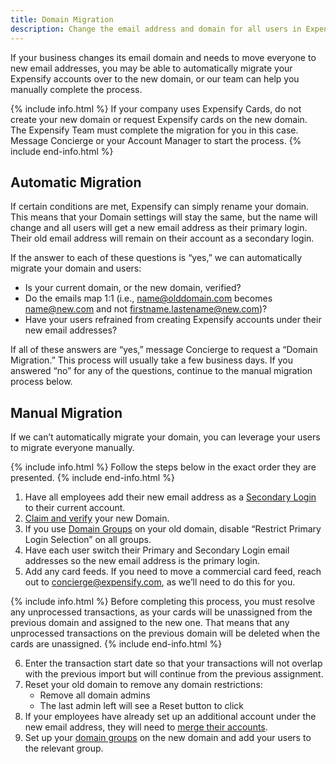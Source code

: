 ```yaml
---
title: Domain Migration
description: Change the email address and domain for all users in Expensify
---
```


If your business changes its email domain and needs to move everyone to new email addresses, you may be able to automatically migrate your Expensify accounts over to the new domain, or our team can help you manually complete the process. 

{% include info.html %}
If your company uses Expensify Cards, do not create your new domain or request Expensify cards on the new domain. The Expensify Team must complete the migration for you in this case. Message Concierge or your Account Manager to start the process.
{% include end-info.html %}

## Automatic Migration
If certain conditions are met, Expensify can simply rename your domain. This means that your Domain settings will stay the same, but the name will change and all users will get a new email address as their primary login. Their old email address will remain on their account as a secondary login.

If the answer to each of these questions is “yes,” we can automatically migrate your domain and users:

- Is your current domain, or the new domain, verified?
- Do the emails map 1:1 (i.e., name@olddomain.com becomes name@new.com and not firstname.lastename@new.com)?
- Have your users refrained from creating Expensify accounts under their new email addresses?

If all of these answers are “yes,” message Concierge to request a “Domain Migration.” This process will usually take a few business days. If you answered “no” for any of the questions, continue to the manual migration process below. 

## Manual Migration
If we can’t automatically migrate your domain, you can leverage your users to migrate everyone manually. 

{% include info.html %}
Follow the steps below in the exact order they are presented.
{% include end-info.html %}

1. Have all employees add their new email address as a [Secondary Login](https://help.expensify.com/articles/expensify-classic/settings/account-settings/Change-or-add-email-address) to their current account.
2. [Claim and verify](https://help.expensify.com/articles/expensify-classic/domains/Claim-And-Verify-A-Domain) your new Domain.
3. If you use [Domain Groups](https://help.expensify.com/articles/expensify-classic/domains/Create-A-Group) on your old domain, disable “Restrict Primary Login Selection” on all groups.
4. Have each user switch their Primary and Secondary Login email addresses so the new email address is the primary login.
5. Add any card feeds. If you need to move a commercial card feed, reach out to concierge@expensify.com, as we’ll need to do this for you. 

{% include info.html %}
Before completing this process, you must resolve any unprocessed transactions, as your cards will be unassigned from the previous domain and assigned to the new one. That means that any unprocessed transactions on the previous domain will be deleted when the cards are unassigned.
{% include end-info.html %}

6. Enter the transaction start date so that your transactions will not overlap with the previous import but will continue from the previous assignment.
7. Reset your old domain to remove any domain restrictions:
    - Remove all domain admins
    - The last admin left will see a Reset button to click
8. If your employees have already set up an additional account under the new email address, they will need to [merge their accounts](https://help.expensify.com/articles/expensify-classic/settings/account-settings/Merge-accounts).
9. Set up your [domain groups](https://www.google.com/url?q=https://help.expensify.com/articles/expensify-classic/domains/Create-A-Group) on the new domain and add your users to the relevant group.
